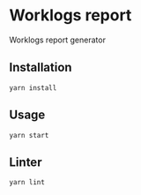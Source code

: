 # Worklogs report

Worklogs report generator


## Installation

    yarn install


## Usage

    yarn start


## Linter

    yarn lint
